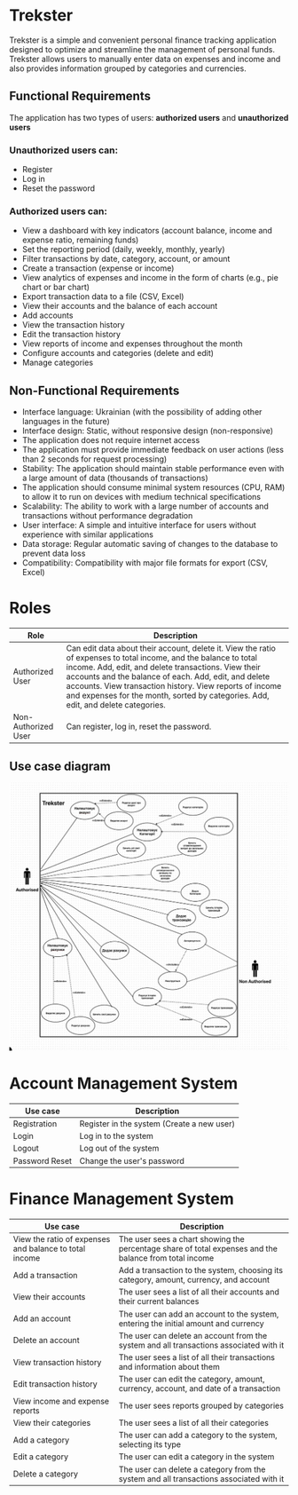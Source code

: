 # Trekster

Trekster is a simple and convenient personal finance tracking application designed to optimize and streamline the management of personal funds. Trekster allows users to manually enter data on expenses and income and also provides information grouped by categories and currencies.

## Functional Requirements

The application has two types of users: **authorized users** and **unauthorized users**  

### Unauthorized users can:
- Register
- Log in
- Reset the password

### Authorized users can:
- View a dashboard with key indicators (account balance, income and expense ratio, remaining funds)
- Set the reporting period (daily, weekly, monthly, yearly)
- Filter transactions by date, category, account, or amount
- Create a transaction (expense or income)
- View analytics of expenses and income in the form of charts (e.g., pie chart or bar chart)
- Export transaction data to a file (CSV, Excel)
- View their accounts and the balance of each account
- Add accounts
- View the transaction history
- Edit the transaction history
- View reports of income and expenses throughout the month
- Configure accounts and categories (delete and edit)
- Manage categories

## Non-Functional Requirements
- Interface language: Ukrainian (with the possibility of adding other languages in the future)
- Interface design: Static, without responsive design (non-responsive)
- The application does not require internet access
- The application must provide immediate feedback on user actions (less than 2 seconds for request processing)
- Stability: The application should maintain stable performance even with a large amount of data (thousands of transactions)
- The application should consume minimal system resources (CPU, RAM) to allow it to run on devices with medium technical specifications
- Scalability: The ability to work with a large number of accounts and transactions without performance degradation
- User interface: A simple and intuitive interface for users without experience with similar applications
- Data storage: Regular automatic saving of changes to the database to prevent data loss
- Compatibility: Compatibility with major file formats for export (CSV, Excel)

# Roles

| Role                        | Description                                                                                                                   |
|-----------------------------|-------------------------------------------------------------------------------------------------------------------------------|
| Authorized User             | Can edit data about their account, delete it. View the ratio of expenses to total income, and the balance to total income. Add, edit, and delete transactions. View their accounts and the balance of each. Add, edit, and delete accounts. View transaction history. View reports of income and expenses for the month, sorted by categories. Add, edit, and delete categories. |
| Non-Authorized User         | Can register, log in, reset the password.                                                                                      |

## Use case diagram

<p align="center">
	<img src="https://github.com/yvoznyak/Trekster_web/blob/main/docs/images/use.jpg" alt="Use case"/>
</p>

# Account Management System

| Use case          | Description                                                |
|-------------------|------------------------------------------------------------|
| Registration      | Register in the system (Create a new user)                |
| Login             | Log in to the system                                       |
| Logout            | Log out of the system                                      |
| Password Reset    | Change the user's password                                 |

# Finance Management System

| Use case                                                   | Description                                                                                                      |
|------------------------------------------------------------|------------------------------------------------------------------------------------------------------------------|
| View the ratio of expenses and balance to total income     | The user sees a chart showing the percentage share of total expenses and the balance from total income            |
| Add a transaction                                          | Add a transaction to the system, choosing its category, amount, currency, and account                            |
| View their accounts                                         | The user sees a list of all their accounts and their current balances                                             |
| Add an account                                             | The user can add an account to the system, entering the initial amount and currency                               |
| Delete an account                                          | The user can delete an account from the system and all transactions associated with it                           |
| View transaction history                                   | The user sees a list of all their transactions and information about them                                        |
| Edit transaction history                                   | The user can edit the category, amount, currency, account, and date of a transaction                             |
| View income and expense reports                            | The user sees reports grouped by categories                                                                     |
| View their categories                                       | The user sees a list of all their categories                                                                     |
| Add a category                                             | The user can add a category to the system, selecting its type                                                   |
| Edit a category                                            | The user can edit a category in the system                                                                       |
| Delete a category                                          | The user can delete a category from the system and all transactions associated with it                          |

